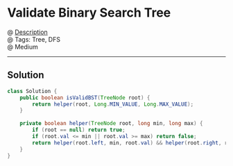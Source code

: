 # Validate Binary Search Tree
@ [Description](https://leetcode.com/problems/validate-binary-search-tree/)  
@ Tags: Tree, DFS             
@ Medium

------------------
## Solution
```java
class Solution {
    public boolean isValidBST(TreeNode root) {    
        return helper(root, Long.MIN_VALUE, Long.MAX_VALUE);
    }
    
    private boolean helper(TreeNode root, long min, long max) {
        if (root == null) return true;
        if (root.val <= min || root.val >= max) return false;
        return helper(root.left, min, root.val) && helper(root.right, root.val, max);
    }
}
```
